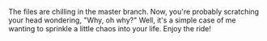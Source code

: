 The files are chilling in the master branch. Now, you're probably scratching your head wondering, "Why, oh why?" Well, it's a simple case of me wanting to sprinkle a little chaos into your life. Enjoy the ride!





